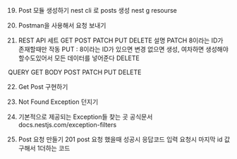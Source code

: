 19. Post 모듈 생성하기
nest cli 로 posts 생성
nest g resourse

20. Postman을 사용해서 요청 보내기

21. REST API 세트
GET POST PATCH PUT DELETE 설명
PATCH 8이라는 ID가 존재할때만 작동
PUT : 8이라는 ID가 있으면 변경 없으면 생성, 여차하면 생성해야할수도있어서 모든 데이터를 넣어준다
DELETE

QUERY GET 
BODY POST PATCH PUT DELETE

22. Get Post 구현하기

24. Not Found Exception 던지기

25. 기본적으로 제공되는 Exception들 찾는 곳
공식문서 docs.nestjs.com/exception-filters

26. Post 요청 만들기
201 post 요청 했을때 성공시 응답코드
입력 요청시 마지막 id 값 구해서 1더하는 코드 

